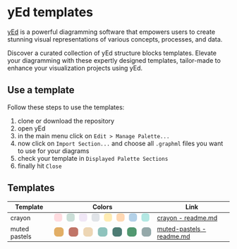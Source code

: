 # yEd templates

[yEd](https://www.yworks.com/products/yed) is a powerful diagramming software that empowers users to create stunning visual representations of various concepts, processes, and data.

Discover a curated collection of yEd structure blocks templates. Elevate your diagramming with these expertly designed templates, tailor-made to enhance your visualization projects using yEd.

## Use a template

Follow these steps to use the templates:

1. clone or download the repository
2. open yEd
3. in the main menu click on `Edit > Manage Palette...`
4. now click on `Import Section...` and choose all `.graphml` files you want to use for your diagrams
5. check your template in `Displayed Palette Sections`
6. finally hit `Close`

## Templates

| Template | Colors | Link |
| --- | --- | --- |
| crayon | ![crayon color palette](./blocks/crayon/assets/ColorPicker.png) | [crayon - readme.md](./blocks/crayon/README.md) |
| muted pastels | ![muted pastels color palette](./blocks/muted-pastels/assets/ColorPicker.png) | [muted-pastels - readme.md](./blocks/muted-pastels/README.md) |